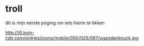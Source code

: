 # troll

dit is mijn eerste poging om iets hierin te tikken

http://i0.kym-cdn.com/entries/icons/mobile/000/025/067/ugandanknuck.jpg
